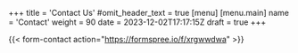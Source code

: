 +++
title = 'Contact Us'
#omit_header_text = true
[menu]
  [menu.main]
  name = 'Contact'
  weight = 90
date = 2023-12-02T17:17:15Z
draft = true
+++

{{< form-contact action="https://formspree.io/f/xrgwwdwa" >}}